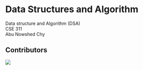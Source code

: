 # Data Structures and Algorithm

Data structure and Algorithm (DSA)<br>
CSE 311<br>
Abu Nowshed Chy

## Contributors

<a href="https://github.com/MakeContributions/DSA/contributors">
  <img src="https://contrib.rocks/image?repo=MakeContributions/DSA" />
</a>
